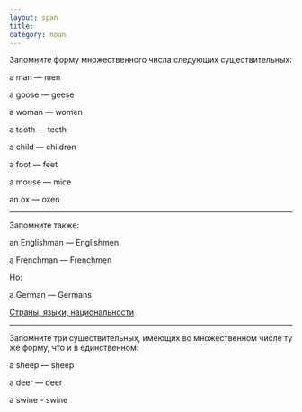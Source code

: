 ```yaml
---
layout: span
title: 
category: noun
---
```

<span class="rules"><p>Запомните форму множественного числа следующих существительных:</p>
<p>a man — men </p>
<p>a goose — geese</p>
<p>a woman — women</p>
<p> a tooth — teeth</p>
<p>a child — children </p>
<p>a foot — feet</p>
<p>a mouse — mice</p>
<p> an ox — oxen</p>
<hr>
<p>Запомните также:</p>
<p>an Englishman — Englishmen </p>
<p>a Frenchman — Frenchmen </p>
<p>Но:</p>a German — Germans<p><a href="http://njnj.ru/talk/geography.htm">Страны, языки, национальности</a></p>
<hr>
<p>Запомните три существительных, имеющих во множественном числе ту же форму, что и в единственном:</p>
<p>a sheep — sheep </p>
<p>a deer — deer</p>
<p>a swine - swine</p></span>